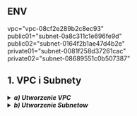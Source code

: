 ## ENV
vpc="vpc-08cf2e289b2c8ec93"  
public01="subnet-0a8c311c1e696fe9d"  
public02="subnet-0164f2b1ae47d4b2e"  
private01="subnet-0081f258d37261cac"  
private02="subnet-08689551c0b507387"  

## 1. VPC i Subnety
<details><summary><b><i>a) Utworzenie VPC</i></b></summary>

### Utworzenie VPC HomeWork04 10.1.0.0/16
```
aws2 ec2 create-vpc --cidr-block 10.1.0.0/16

aws2 ec2 create-tags --resources vpc-08cf2e289b2c8ec93 --tags Key=Name,Value=HomeWork04

```
hint: aws2 ec2 describe-vpcs
vpc="vpc-08cf2e289b2c8ec93"
</details>

<details><summary><b><i>b) Utworzenie Subnetow</i></b></summary>
### Utworzenie subnet Public01 10.1.1.0/24

```
aws2 ec2 create-subnet \
    --vpc-id vpc-08cf2e289b2c8ec93 \
    --availability-zone eu-west-1a \
    --cidr-block 10.1.1.0/24

aws2 ec2 create-tags --resources subnet-0a8c311c1e696fe9d \
    --tags Key=Name,Value=Public01

```
public01="subnet-0a8c311c1e696fe9d"

### Utworzenie subnet Public02 10.1.2.0/24

```
aws2 ec2 create-subnet \
    --vpc-id vpc-08cf2e289b2c8ec93 \
    --availability-zone eu-west-1b \
    --cidr-block 10.1.2.0/24

aws2 ec2 create-tags --resources subnet-0164f2b1ae47d4b2e \
    --tags Key=Name,Value=Public02

```

public02="subnet-0164f2b1ae47d4b2e"

##################
### Utworzenie subnet Private01 10.1.3.0/24

```
aws2 ec2 create-subnet \
    --vpc-id vpc-08cf2e289b2c8ec93 \
    --availability-zone eu-west-1a \
    --cidr-block 10.1.3.0/24

aws2 ec2 create-tags --resources subnet-0081f258d37261cac \
    --tags Key=Name,Value=Private01

```
private01="subnet-0081f258d37261cac"

### Utworzenie subnet Private02 10.1.2.0/24

```
aws2 ec2 create-subnet \
    --vpc-id vpc-08cf2e289b2c8ec93 \
    --availability-zone eu-west-1b \
    --cidr-block 10.1.4.0/24

aws2 ec2 create-tags --resources subnet-08689551c0b507387 \
    --tags Key=Name,Value=Private02

```
private02="subnet-08689551c0b507387"
#### hint: aws ec2 create-vpc --cidr-block 10.0.0.0/16 --output text | awk '{print $NF}' | xargs aws ec2 create-tags --tags Key=Name,Value=MyVPC --resources
</details>